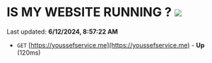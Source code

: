 # IS MY WEBSITE RUNNING ? [![](https://img.shields.io/static/v1?label=Sponsor&message=%E2%9D%A4&logo=GitHub&color=%23fe8e86)](https://github.com/sponsors/Youssef-Lehmam)

Last updated: **6/12/2024, 8:57:22 AM**

- `GET` [https://youssefservice.me](https://youssefservice.me) - **Up** (120ms)
